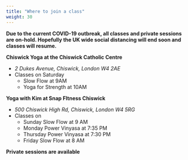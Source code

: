 ```yaml
---
title: "Where to join a class"
weight: 30
---
```


**Due to the current COVID-19 outbreak, all classes and private sessions are on-hold.  Hopefully the UK wide social distancing will end soon and classes will resume.**

**Chiswick Yoga at the Chiswick Catholic Centre** 
   - _2 Dukes Avenue, Chiswick, London W4 2AE_
   - Classes on Saturday
     - Slow Flow at 9AM
     - Yoga for Strength at 10AM

**Yoga with Kim at Snap FItness Chiswick** 
  - _500 Chiswick High Rd, Chiswick, London W4 5RG_
  - Classes on 
    - Sunday Slow Flow at 9 AM
    - Monday Power Vinyasa at 7:35 PM
    - Thursday Power Vinyasa at 7:30 PM
    - Friday Slow Flow at 8 AM
    
**Private sessions are available**
